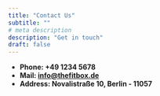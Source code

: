 ```yaml
---
title: "Contact Us"
subtitle: ""
# meta description
description: "Get in touch"
draft: false
---
```


* **Phone: +49 1234 5678** 
* **Mail: info@thefitbox.de**
* **Address: Novalistraße 10, Berlin - 11057**